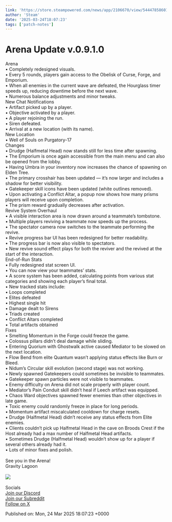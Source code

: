 ```yaml
---
link: 'https://store.steampowered.com/news/app/2106670/view/544478586010075423'
author: 'Steam'
date: '2025-03-24T18:07:23'
tags: ['patch-notes']
---
```


# Arena Update v.0.9.1.0

<div class="bb_h3">Arena</div>• Completely redesigned visuals.<br />• Every 5 rounds, players gain access to the Obelisk of Curse, Forge, and Emporium.<br />• When all enemies in the current wave are defeated, the Hourglass timer speeds up, reducing downtime before the next wave.<br />• Numerous balance adjustments and minor tweaks.<br /><div class="bb_h3">New Chat Notifications</div>• Artifact picked up by a player.<br />• Objective activated by a player.<br />• A player rejoining the run.<br />• Siren defeated.<br />• Arrival at a new location (with its name).<br /><div class="bb_h3">New Location</div>• Well of Souls on Purgatory-17<br /><div class="bb_h2">Changes</div>• Drudge (Halfmetal Head) now stands still for less time after spawning.<br />• The Emporium is once again accessible from the main menu and can also be opened from the lobby.<br />• Having Umbra in your inventory now increases the chance of spawning on Elden Tree.<br />• The primary crosshair has been updated — it’s now larger and includes a shadow for better visibility.<br />• Gatekeeper skill icons have been updated (white outlines removed).<br />• Upon activating a Conflict Altar, a popup now shows how many prisms players will receive upon completion.<br />• The prism reward gradually decreases after activation.<br /><div class="bb_h3">Revive System Overhaul</div>• A visible interaction area is now drawn around a teammate’s tombstone.<br />• Multiple players reviving a teammate now speeds up the process.<br />• The spectator camera now switches to the teammate performing the revive.<br />• Revive progress bar UI has been redesigned for better readability.<br />• The progress bar is now also visible to spectators.<br />• New revive sound effect plays for both the reviver and the revived at the start of the interaction.<br /><div class="bb_h3">End-of-Run Stats</div>• Fully redesigned stat screen UI.<br />• You can now view your teammates’ stats.<br />• A score system has been added, calculating points from various stat categories and showing each player’s final total.<br />• New tracked stats include:<br />• Loops completed<br />• Elites defeated<br />• Highest single hit<br />• Damage dealt to Sirens<br />• Triads created<br />• Conflict Altars completed<br />• Total artifacts obtained<br /><div class="bb_h2">Fixes</div>• Smelting Momentum in the Forge could freeze the game.<br />• Colossus pillars didn’t deal damage while sliding.<br />• Entering Quorium with Ghostwalk active caused Mediator to be slowed on the next location.<br />• Flow Bend from elite Quantum wasn’t applying status effects like Burn or Bleed.<br />• Nidum’s Circular skill evolution (second stage) was not working.<br />• Newly spawned Gatekeepers could sometimes be invisible to teammates.<br />• Gatekeeper spawn particles were not visible to teammates.<br />• Enemy difficulty on Arena did not scale properly with player count.<br />• Mediator’s Pain Conduit skill didn’t heal if Leech artifact was equipped.<br />• Chaos Ward objectives spawned fewer enemies than other objectives in late game.<br />• Toxic enemy could randomly freeze in place for long periods.<br />• Momentum artifact miscalculated cooldown for charge resets.<br />• Drudge (Halfmetal Head) didn’t receive any status effects from Elite enemies.<br />• Clients couldn’t pick up Halfmetal Head in the cave on Broods Crest if the Host already had a max number of Halfmetal Head artifacts.<br />• Sometimes Drudge (Halfmetal Head) wouldn’t show up for a player if several others already had it.<br />• Lots of minor fixes and polish.<br /><br />See you in the Arena!<br />Gravity Lagoon<br /><br /><img src="https://clan.akamai.steamstatic.com/images/42755050/8e18bda9391625a4845b27ce009d49f059acda92.png" /><br /><br /><div class="bb_h2">Socials</div><a class="bb_link" href="https://steamcommunity.com/linkfilter/?u=https%3A%2F%2Fdiscord.gg%2Fgravitylagoon" rel=" noopener" target="_blank">Join our Discord</a><br /><a class="bb_link" href="https://www.reddit.com/r/Gatekeeper/" rel="" target="_blank">Join our Subreddit</a><br /><a class="bb_link" href="https://steamcommunity.com/linkfilter/?u=https%3A%2F%2Fx.com%2Fgatekeeper_game" rel=" noopener" target="_blank">Follow on X</a>

Published on: Mon, 24 Mar 2025 18:07:23 +0000